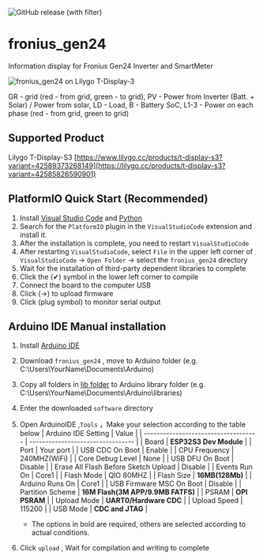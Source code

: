 ![GitHub release (with filter)](https://img.shields.io/github/v/release/pmajor021/fronius_gen24?color=%23008000)

# fronius_gen24
Information display for Fronius Gen24 Inverter and SmartMeter

![fronius_gen24 on Lilygo T-Display-3](https://github.com/user-attachments/assets/ace65480-dd41-408c-989c-845e8e2832ae)

GR - grid (red - from grid, green - to grid), PV - Power from Inverter (Batt. + Solar) / Power from solar, LD - Load, 
B - Battery SoC, L1-3 - Power on each phase (red - from grid, green to grid)

## Supported Product

Lilygo T-Display-S3
[https://www.lilygo.cc/products/t-display-s3?variant=42589373268149](https://lilygo.cc/products/t-display-s3?variant=42585826590901)

## PlatformIO Quick Start (Recommended)
1. Install [Visual Studio Code](https://code.visualstudio.com/) and [Python](https://www.python.org/)
2. Search for the `PlatformIO` plugin in the `VisualStudioCode` extension and install it.
3. After the installation is complete, you need to restart `VisualStudioCode`
4. After restarting `VisualStudioCode`, select `File` in the upper left corner of `VisualStudioCode` -> `Open Folder` -> select the `fronius_gen24` directory
5. Wait for the installation of third-party dependent libraries to complete
6. Click the (✔) symbol in the lower left corner to compile
7. Connect the board to the computer USB
8. Click (→) to upload firmware
9. Click (plug symbol) to monitor serial output


## Arduino IDE Manual installation

1. Install [Arduino IDE](https://www.arduino.cc/en/software)
2. Download `fronius_gen24` , move to Arduino folder (e.g. C:\Users\YourName\Documents\Arduino\)
3. Copy all folders in [lib folder](./lib/) to Arduino library folder (e.g. C:\Users\YourName\Documents\Arduino\libraries)
4. Enter the downloaded `software` directory
5. Open ArduinoIDE ,`Tools` ，Make your selection according to the table below
    | Arduino IDE Setting                  | Value                             |
    | ------------------------------------ | --------------------------------- |
    | Board                                | **ESP32S3 Dev Module**            |
    | Port                                 | Your port                         |
    | USB CDC On Boot                      | Enable                            |
    | CPU Frequency                        | 240MHZ(WiFi)                      |
    | Core Debug Level                     | None                              |
    | USB DFU On Boot                      | Disable                           |
    | Erase All Flash Before Sketch Upload | Disable                           |
    | Events Run On                        | Core1                             |
    | Flash Mode                           | QIO 80MHZ                         |
    | Flash Size                           | **16MB(128Mb)**                   |
    | Arduino Runs On                      | Core1                             |
    | USB Firmware MSC On Boot             | Disable                           |
    | Partition Scheme                     | **16M Flash(3M APP/9.9MB FATFS)** |
    | PSRAM                                | **OPI PSRAM**                     |
    | Upload Mode                          | **UART0/Hardware CDC**            |
    | Upload Speed                         | 115200                            |
    | USB Mode                             | **CDC and JTAG**                  |
    * The options in bold are required, others are selected according to actual conditions.

6. Click `upload` , Wait for compilation and writing to complete

